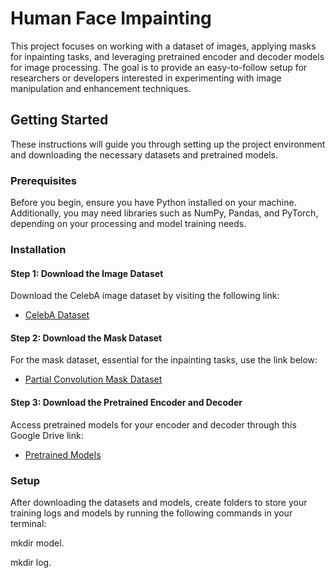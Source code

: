 # Human Face Impainting

This project focuses on working with a dataset of images, applying masks for inpainting tasks, and leveraging pretrained encoder and decoder models for image processing. The goal is to provide an easy-to-follow setup for researchers or developers interested in experimenting with image manipulation and enhancement techniques.

## Getting Started

These instructions will guide you through setting up the project environment and downloading the necessary datasets and pretrained models.

### Prerequisites

Before you begin, ensure you have Python installed on your machine. Additionally, you may need libraries such as NumPy, Pandas, and PyTorch, depending on your processing and model training needs.

### Installation

#### Step 1: Download the Image Dataset

Download the CelebA image dataset by visiting the following link:

- [CelebA Dataset](http://mmlab.ie.cuhk.edu.hk/projects/CelebA.html)

#### Step 2: Download the Mask Dataset

For the mask dataset, essential for the inpainting tasks, use the link below:

- [Partial Convolution Mask Dataset](https://nv-adlr.github.io/publication/partialconv-inpainting)

#### Step 3: Download the Pretrained Encoder and Decoder

Access pretrained models for your encoder and decoder through this Google Drive link:

- [Pretrained Models](https://drive.google.com/drive/folders/1o9reT5_lFzGKBsrLlvck545nNInIAlPe)

### Setup

After downloading the datasets and models, create folders to store your training logs and models by running the following commands in your terminal:

mkdir model.

mkdir log.


